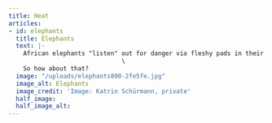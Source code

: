 ```yaml
---
title: Heat
articles:
- id: elephants
  title: Elephants
  text: |-
    African elephants "listen" out for danger via fleshy pads in their feet. These pick up sound waves that have travelled through the ground from a distant elephant's alarm call, or maybe even an earthquake. In her other job, elephant researcher Caitlin O'Connell is developing a vibration-based hearing aid for humans.\
                               \
    So how about that?
  image: "/uploads/elephants800-2fe5fe.jpg"
  image_alt: Elephants
  image_credit: 'Image: Katrin Schürmann, private'
  half_image: 
  half_image_alt: 
---
```


